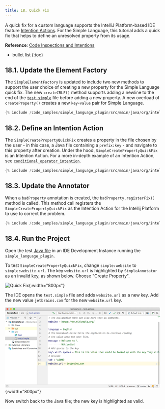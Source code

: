 ```yaml
---
title: 18. Quick Fix
---
```

<!-- Copyright 2000-2020 JetBrains s.r.o. and other contributors. Use of this source code is governed by the Apache 2.0 license that can be found in the LICENSE file. -->

A quick fix for a custom language supports the IntelliJ Platform-based IDE feature [Intention Actions](https://www.jetbrains.com/help/idea/intention-actions.html#apply-intention-actions). 
For the Simple Language, this tutorial adds a quick fix that helps to define an unresolved property from its usage.

**Reference**: [Code Inspections and Intentions](/reference_guide/custom_language_support/code_inspections_and_intentions.md) 

* bullet list
{:toc}

## 18.1. Update the Element Factory
The `SimpleElementFactory` is updated to include two new methods to support the user choice of creating a new property for the Simple Language quick fix.
The new `createCRLF()` method supports adding a newline to the end of the [`test.simple`](/tutorials/custom_language_support/lexer_and_parser_definition.md#run-the-project) file before adding a new property. 
A new overload of `createProperty()` creates a new `key`-`value` pair for Simple Language.

```java
{% include /code_samples/simple_language_plugin/src/main/java/org/intellij/sdk/language/psi/SimpleElementFactory.java %}
```

## 18.2. Define an Intention Action
The `SimpleCreatePropertyQuickFix` creates a property in the file chosen by the user - in this case, a Java file containing a `prefix:key` - and navigate to this property after creation.
Under the hood, `SimpleCreatePropertyQuickFix` is an Intention Action.
For a more in-depth example of an Intention Action, see [`conditional_operator_intention`](https://github.com/JetBrains/intellij-sdk-docs/tree/master/code_samples/conditional_operator_intention). 

```java
{% include /code_samples/simple_language_plugin/src/main/java/org/intellij/sdk/language/SimpleCreatePropertyQuickFix.java %}
```

## 18.3. Update the Annotator
When a `badProperty` annotation is created, the `badProperty.registerFix()` method is called.
This method call registers the `SimpleCreatePropertyQuickFix` as the Intention Action for the Intellij Platform to use to correct the problem. 

```java
{% include /code_samples/simple_language_plugin/src/main/java/org/intellij/sdk/language/SimpleAnnotator.java %}
```

## 18.4. Run the Project
Open the test [Java file](/tutorials/custom_language_support/annotator.md#run-the-project) in an IDE Development Instance running the `simple_language_plugin`.

To test `SimpleCreatePropertyQuickFix`, change `simple:website` to `simple:website.url`.
The key `website.url` is highlighted by `SimpleAnnotator` as an invalid key, as shown below.
Choose "Create Property". 

![Quick Fix](img/quick_fix.png){:width="800px"}

The IDE opens the `test.simple` file and adds `website.url` as a new key.
Add the new value `jetbrains.com` for the new `website.url` key.

![New Property](img/new_property.png){:width="800px"}

Now switch back to the Java file; the new key is highlighted as valid. 